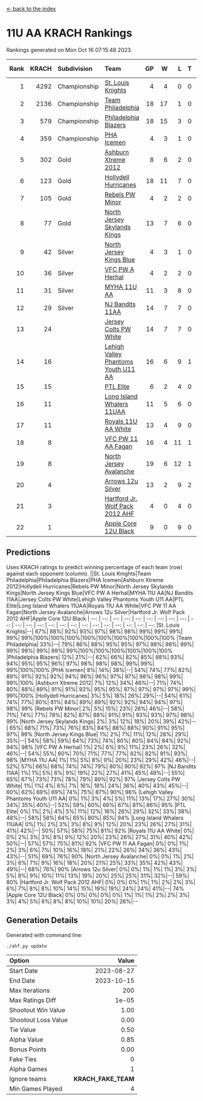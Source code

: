 [<- back to the index](readme.md)
# 11U AA KRACH Rankings
Rankings generated on Mon Oct 16 07:15:48 2023.

Rank|KRACH|Subdivision|Team|GP|W|L|T|OTW|OTL|SoS|Exp Wins|Win Diff
---:|---:|:---|:---|---:|---:|---:|---:|---:|---:|---:|---:|---:
1|4292|Championship|[St. Louis Knights](https://gamesheetstats.com/seasons/3659/teams/143319/schedule)|4|4|0|0|0|0|144|4.8|-0.0
2|2136|Championship|[Team Philadelphia](https://gamesheetstats.com/seasons/3659/teams/140788/schedule)|18|17|1|0|0|0|150|17.8|-0.0
3|579|Championship|[Philadelphia Blazers](https://gamesheetstats.com/seasons/3659/teams/140785/schedule)|18|15|3|0|0|0|475|15.8|-0.0
4|359|Championship|[PHA Icemen](https://gamesheetstats.com/seasons/3659/teams/143313/schedule)|4|3|1|0|0|0|452|3.9|0.0
5|302|Gold|[Ashburn Xtreme 2012](https://gamesheetstats.com/seasons/3659/teams/140775/schedule)|8|6|2|0|1|0|490|6.9|0.0
6|123|Gold|[Hollydell Hurricanes](https://gamesheetstats.com/seasons/3659/teams/140777/schedule)|18|11|7|0|0|0|575|11.9|0.0
7|105|Gold|[Rebels PW Minor](https://gamesheetstats.com/seasons/3659/teams/140786/schedule)|4|2|2|0|0|0|552|2.8|-0.0
8|77|Gold|[North Jersey Skylands Kings](https://gamesheetstats.com/seasons/3659/teams/140784/schedule)|13|7|6|0|1|1|410|7.9|0.0
9|42|Silver|[North Jersey Kings Blue](https://gamesheetstats.com/seasons/3659/teams/140459/schedule)|4|3|1|0|0|0|14|3.9|0.0
10|36|Silver|[VFC PW A Herhal](https://gamesheetstats.com/seasons/3659/teams/140467/schedule)|4|2|2|0|0|0|55|2.9|0.0
11|31|Silver|[MYHA 11U AA](https://gamesheetstats.com/seasons/3659/teams/140781/schedule)|11|3|8|0|0|0|607|3.9|0.0
12|29|Silver|[NJ Bandits 11AA](https://gamesheetstats.com/seasons/3659/teams/140782/schedule)|14|7|7|0|0|1|221|7.9|0.0
13|24||[Jersey Colts PW White](https://gamesheetstats.com/seasons/3659/teams/140778/schedule)|14|7|7|0|0|0|208|7.9|0.0
14|16||[Lehigh Valley Phantoms Youth U11 AA](https://gamesheetstats.com/seasons/3659/teams/140779/schedule)|16|6|9|1|1|0|464|7.4|0.0
15|15||[PTL Elite](https://gamesheetstats.com/seasons/3659/teams/140462/schedule)|6|2|4|0|0|0|35|2.9|0.0
16|11||[Long Island Whalers 11UAA](https://gamesheetstats.com/seasons/3659/teams/140780/schedule)|11|5|6|0|0|1|67|5.9|0.0
17|11||[Royals 11U AA White](https://gamesheetstats.com/seasons/3659/teams/140787/schedule)|13|4|9|0|0|0|166|4.9|0.0
18|8||[VFC PW 11 AA Fagan](https://gamesheetstats.com/seasons/3659/teams/140789/schedule)|16|4|11|1|1|1|168|5.4|0.0
19|8||[North Jersey Avalanche](https://gamesheetstats.com/seasons/3659/teams/140783/schedule)|19|6|12|1|1|2|144|7.4|0.0
20|4||[Arrows 12u Silver](https://gamesheetstats.com/seasons/3659/teams/140774/schedule)|13|2|9|2|0|0|63|3.9|0.0
21|3||[Hartford Jr. Wolf Pack 2012 AHF](https://gamesheetstats.com/seasons/3659/teams/140776/schedule)|4|0|4|0|0|0|47|0.9|0.0
22|1||[Apple Core 12U Black](https://gamesheetstats.com/seasons/3659/teams/140773/schedule)|9|0|9|0|0|0|523|0.9|0.0

## Predictions
Uses KRACH ratings to predict winning percentage of each team (row) against each opponent (column).
||St. Louis Knights|Team Philadelphia|Philadelphia Blazers|PHA Icemen|Ashburn Xtreme 2012|Hollydell Hurricanes|Rebels PW Minor|North Jersey Skylands Kings|North Jersey Kings Blue|VFC PW A Herhal|MYHA 11U AA|NJ Bandits 11AA|Jersey Colts PW White|Lehigh Valley Phantoms Youth U11 AA|PTL Elite|Long Island Whalers 11UAA|Royals 11U AA White|VFC PW 11 AA Fagan|North Jersey Avalanche|Arrows 12u Silver|Hartford Jr. Wolf Pack 2012 AHF|Apple Core 12U Black
| --: | --: | --: | --: | --: | --: | --: | --: | --: | --: | --: | --: | --: | --: | --: | --: | --: | --: | --: | --: | --: | --: | --: 
|St. Louis Knights|--| 67%| 88%| 92%| 93%| 97%| 98%| 98%| 99%| 99%| 99%| 99%| 99%|100%|100%|100%|100%|100%|100%|100%|100%|100%
|Team Philadelphia| 33%|--| 79%| 86%| 88%| 95%| 95%| 97%| 98%| 98%| 99%| 99%| 99%| 99%| 99%| 99%|100%|100%|100%|100%|100%|100%
|Philadelphia Blazers| 12%| 21%|--| 62%| 66%| 82%| 85%| 88%| 93%| 94%| 95%| 95%| 96%| 97%| 98%| 98%| 98%| 99%| 99%| 99%|100%|100%
|PHA Icemen|  8%| 14%| 38%|--| 54%| 74%| 77%| 82%| 89%| 91%| 92%| 92%| 94%| 96%| 96%| 97%| 97%| 98%| 98%| 99%| 99%|100%
|Ashburn Xtreme 2012|  7%| 12%| 34%| 46%|--| 71%| 74%| 80%| 88%| 89%| 91%| 91%| 93%| 95%| 95%| 97%| 97%| 97%| 97%| 99%| 99%|100%
|Hollydell Hurricanes|  3%|  5%| 18%| 26%| 29%|--| 54%| 61%| 74%| 77%| 80%| 81%| 84%| 89%| 89%| 92%| 92%| 94%| 94%| 97%| 98%| 99%
|Rebels PW Minor|  2%|  5%| 15%| 23%| 26%| 46%|--| 58%| 71%| 74%| 77%| 78%| 82%| 87%| 88%| 91%| 91%| 93%| 93%| 97%| 98%| 99%
|North Jersey Skylands Kings|  2%|  3%| 12%| 18%| 20%| 39%| 42%|--| 65%| 68%| 71%| 73%| 76%| 83%| 84%| 88%| 88%| 90%| 91%| 95%| 97%| 99%
|North Jersey Kings Blue|  1%|  2%|  7%| 11%| 12%| 26%| 29%| 35%|--| 54%| 58%| 59%| 64%| 73%| 74%| 80%| 80%| 84%| 84%| 92%| 94%| 98%
|VFC PW A Herhal|  1%|  2%|  6%|  9%| 11%| 23%| 26%| 32%| 46%|--| 54%| 55%| 60%| 70%| 71%| 77%| 77%| 82%| 82%| 91%| 93%| 98%
|MYHA 11U AA|  1%|  1%|  5%|  8%|  9%| 20%| 23%| 29%| 42%| 46%|--| 52%| 57%| 66%| 68%| 74%| 74%| 79%| 80%| 90%| 92%| 97%
|NJ Bandits 11AA|  1%|  1%|  5%|  8%|  9%| 19%| 22%| 27%| 41%| 45%| 48%|--| 55%| 65%| 67%| 73%| 73%| 78%| 79%| 89%| 92%| 97%
|Jersey Colts PW White|  1%|  1%|  4%|  6%|  7%| 16%| 18%| 24%| 36%| 40%| 43%| 45%|--| 60%| 62%| 69%| 69%| 74%| 75%| 87%| 90%| 96%
|Lehigh Valley Phantoms Youth U11 AA|  0%|  1%|  3%|  4%|  5%| 11%| 13%| 17%| 27%| 30%| 34%| 35%| 40%|--| 52%| 59%| 60%| 66%| 67%| 81%| 86%| 95%
|PTL Elite|  0%|  1%|  2%|  4%|  5%| 11%| 12%| 16%| 26%| 29%| 32%| 33%| 38%| 48%|--| 58%| 58%| 64%| 65%| 80%| 85%| 94%
|Long Island Whalers 11UAA|  0%|  1%|  2%|  3%|  3%|  8%|  9%| 12%| 20%| 23%| 26%| 27%| 31%| 41%| 42%|--| 50%| 57%| 58%| 75%| 81%| 92%
|Royals 11U AA White|  0%|  0%|  2%|  3%|  3%|  8%|  9%| 12%| 20%| 23%| 26%| 27%| 31%| 40%| 42%| 50%|--| 57%| 57%| 75%| 81%| 92%
|VFC PW 11 AA Fagan|  0%|  0%|  1%|  2%|  3%|  6%|  7%| 10%| 16%| 18%| 21%| 22%| 26%| 34%| 36%| 43%| 43%|--| 51%| 69%| 76%| 90%
|North Jersey Avalanche|  0%|  0%|  1%|  2%|  3%|  6%|  7%|  9%| 16%| 18%| 20%| 21%| 25%| 33%| 35%| 42%| 43%| 49%|--| 68%| 76%| 90%
|Arrows 12u Silver|  0%|  0%|  1%|  1%|  1%|  3%|  3%|  5%|  8%|  9%| 10%| 11%| 13%| 19%| 20%| 25%| 25%| 31%| 32%|--| 59%| 80%
|Hartford Jr. Wolf Pack 2012 AHF|  0%|  0%|  0%|  1%|  1%|  2%|  2%|  3%|  6%|  7%|  8%|  8%| 10%| 14%| 15%| 19%| 19%| 24%| 24%| 41%|--| 74%
|Apple Core 12U Black|  0%|  0%|  0%|  0%|  0%|  1%|  1%|  1%|  2%|  2%|  3%|  3%|  4%|  5%|  6%|  8%|  8%| 10%| 10%| 20%| 26%|--

## Generation Details

Generated with command line:
```
./ahf.py update
```

| Option | Value |
| :----- | ----: |
| Start Date | 2023-08-27 |
| End Date | 2023-10-15 |
| Max Iterations | 200 |
| Max Ratings Diff | 1e-05 |
| Shootout Win Value | 1.00 |
| Shootout Loss Value | 0.00 |
| Tie Value | 0.50 |
| Alpha Value | 0.85 |
| Bonus Points | 0.00 |
| Fake Ties | 0 |
| Alpha Games | 1 |
| Ignore teams | __KRACH_FAKE_TEAM__ |
| Min Games Played | 4 |

